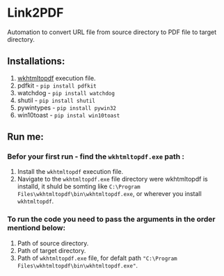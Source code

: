 # Link2PDF
Automation to convert URL file from source directory to PDF file to target directory.

## Installations:
1. [wkhtmltopdf](https://wkhtmltopdf.org/downloads.html) execution file.
2. pdfkit - `pip install pdfkit`
3. watchdog - `pip install watchdog`
4. shutil - `pip install shutil`
5. pywintypes - `pip install pywin32`
6. win10toast - `pip instal win10toast`

## Run me:
### Befor your first run - find the `wkhtmltopdf.exe` path :
1. Install the `wkhtmltopdf` execution file.
2. Navigate to the `wkhtmltopdf.exe` file directory were wkhtmltopdf is installd, it shuld be somting like `C:\Program Files\wkhtmltopdf\bin\wkhtmltopdf.exe`, or wherever you install `wkhtmltopdf`.


### To run the code you need to pass the arguments in the order mentiond below:
1. Path of source directory.
2. Path of target directory.
3. Path of `wkhtmltopdf.exe` file, for defalt path `"C:\Program Files\wkhtmltopdf\bin\wkhtmltopdf.exe"`.  
